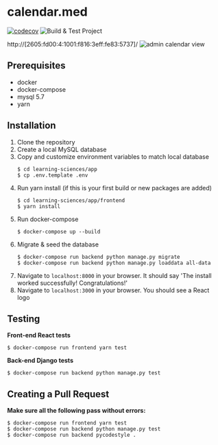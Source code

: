 # calendar.med

[![codecov](https://codecov.io/gh/UAlberta-CMPUT401/learning-sciences/branch/master/graph/badge.svg?token=77014YMFC8)](https://codecov.io/gh/UAlberta-CMPUT401/learning-sciences)
![Build & Test Project](https://github.com/UAlberta-CMPUT401/learning-sciences/workflows/Build%20&%20Test%20Project/badge.svg?branch=master)

http://[2605:fd00:4:1001:f816:3eff:fe83:5737]/
![admin calendar view](https://puu.sh/H2Y8T/cb4c495c8e.png)

## Prerequisites 

* docker
* docker-compose
* mysql 5.7
* yarn

## Installation

1. Clone the repository
2. Create a local MySQL database
3. Copy and customize environment variables to match local database
    ```shell script
    $ cd learning-sciences/app
    $ cp .env.template .env
    ```
4. Run yarn install (if this is your first build or new packages are added)
    ```shell script
    $ cd learning-sciences/app/frontend
    $ yarn install
    ```
5. Run docker-compose
    ```shell script
    $ docker-compose up --build
    ```
6. Migrate & seed the database
    ```shell script
    $ docker-compose run backend python manage.py migrate
    $ docker-compose run backend python manage.py loaddata all-data
    ```
7. Navigate to `localhost:8000` in your browser. It should say 'The install worked successfully! Congratulations!'
8. Navigate to `localhost:3000` in your browser. You should see a React logo

## Testing

**Front-end React tests**

```shell script
$ docker-compose run frontend yarn test
```

**Back-end Django tests**

```shell script
$ docker-compose run backend python manage.py test
```

## Creating a Pull Request

**Make sure all the following pass without errors:** 

```shell script
$ docker-compose run frontend yarn test
$ docker-compose run backend python manage.py test
$ docker-compose run backend pycodestyle .
```
